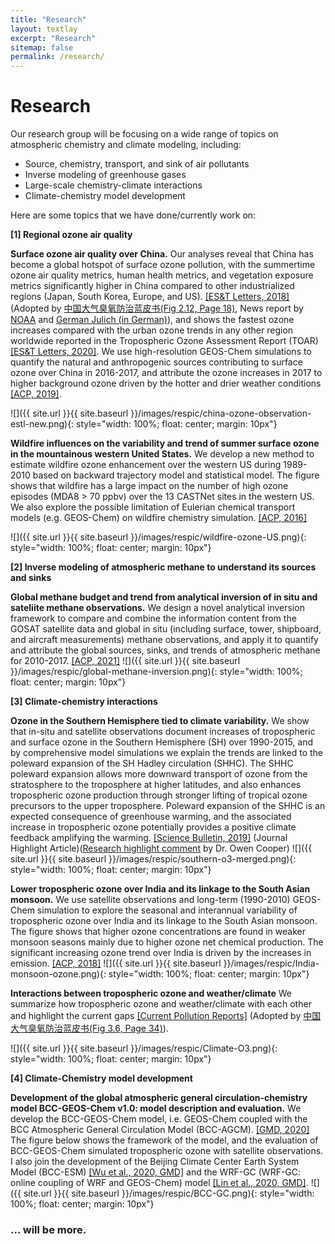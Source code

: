 ```yaml
---
title: "Research"
layout: textlay
excerpt: "Research"
sitemap: false
permalink: /research/
---
```


# Research
Our research group will be focusing on a wide range of topics on atmospheric chemistry and climate modeling, including:
 - Source, chemistry, transport, and sink of air pollutants
 - Inverse modeling of greenhouse gases
 - Large-scale chemistry-climate interactions
 - Climate-chemistry model development 


Here are some topics that we have done/currently work on:

**[1] Regional ozone air quality**

**Surface ozone air quality over China.** Our analyses reveal that China has become a global hotspot of surface ozone pollution, with the summertime ozone air quality metrics, human health metrics, and vegetation exposure metrics significantly higher in China compared to other industrialized regions (Japan, South Korea, Europe, and US). [[ES&T Letters, 2018]](https://pubs.acs.org/doi/abs/10.1021/acs.estlett.8b00366) (Adopted by <a href="https://luxiaoatchemsysu.github.io/downloads/LanPiShu2020.pdf">中国大气臭氧防治蓝皮书(Fig 2.12, Page 18)</a>, News report by [NOAA](https://csl.noaa.gov/news/2018/244_0829.html) and [German Julich (in German)](https://www.fz-juelich.de/SharedDocs/Pressemitteilungen/UK/DE/2018/2018-08-23-china-als-globaler-ozon-brennpunkt.html)), and shows the fastest ozone increases compared with the urban ozone trends in any other region worldwide reported in the Tropospheric Ozone Assessment Report (TOAR) [[ES&T Letters, 2020]](https://pubs.acs.org/doi/10.1021/acs.estlett.0c00171). We use high-resolution GEOS-Chem simulations to quantify the natural and anthropogenic sources contributing to surface ozone over China in 2016-2017, and attribute the ozone increases in 2017 to higher background ozone driven by the hotter and drier weather conditions  [[ACP, 2019]](https://acp.copernicus.org/articles/19/8339/2019/acp-19-8339-2019.html).

![]({{ site.url }}{{ site.baseurl }}/images/respic/china-ozone-observation-estl-new.png){: style="width: 100%; float: center; margin: 10px"}

**Wildfire influences on the variability and trend of summer surface ozone in the mountainous western United States.**  We develop a new method to estimate wildfire ozone enhancement over the western US during 1989-2010 based on backward trajectory model and statistical model. The figure shows that wildfire has a large impact on the number of high ozone episodes (MDA8 > 70 ppbv) over the 13 CASTNet sites in the western US. We also explore the possible limitation of Eulerian chemical transport models (e.g. GEOS-Chem) on wildfire chemistry simulation. [[ACP, 2016]](https://acp.copernicus.org/articles/16/14687/2016/)

![]({{ site.url }}{{ site.baseurl }}/images/respic/wildfire-ozone-US.png){: style="width: 100%; float: center; margin: 10px"}

**[2] Inverse modeling of atmospheric methane to understand its sources and sinks**

**Global methane budget and trend from analytical inversion of in situ and sateliite methane observations.** We design a novel analytical inversion framework to compare and combine the information content from the GOSAT satellite data and global in situ (including surface, tower, shipboard, and aircraft measurements) methane observations, and apply it to quantify and attribute the global sources, sinks, and trends of atmospheric methane for 2010-2017. [[ACP, 2021]](https://acp.copernicus.org/articles/21/4637/2021/)
![]({{ site.url }}{{ site.baseurl }}/images/respic/global-methane-inversion.png){: style="width: 100%; float: center; margin: 10px"}

**[3] Climate-chemistry interactions** 

**Ozone in the Southern Hemisphere tied to climate variability.** We show that in-situ and satellite observations document increases of tropospheric and surface ozone in the Southern Hemisphere (SH) over 1990-2015, and by comprehensive model simulations we explain the trends are linked to the poleward expansion of the SH Hadley circulation (SHHC). The SHHC poleward expansion allows more downward transport of ozone from the stratosphere to the troposphere at higher latitudes, and also enhances tropospheric ozone production through stronger lifting of tropical ozone precursors to the upper troposphere. Poleward expansion of the SHHC is an expected consequence of greenhouse warming, and the associated increase in tropospheric ozone potentially provides a positive climate feedback amplifying the warming. [[Science Bulletin, 2019]](https://linkinghub.elsevier.com/retrieve/pii/S2095927318306030) (Journal Highlight Article)([Research highlight comment](https://linkinghub.elsevier.com/retrieve/pii/S2095927319301045) by Dr. Owen Cooper)
![]({{ site.url }}{{ site.baseurl }}/images/respic/southern-o3-merged.png){: style="width: 100%; float: center; margin: 10px"}

**Lower tropospheric ozone over India and its linkage to the South Asian monsoon.** We use satellite observations and long-term (1990-2010) GEOS-Chem simulation to explore the seasonal and interannual variability of tropospheric ozone over India and its linkage to the South Asian monsoon. The figure shows that higher ozone concentrations are found in weaker monsoon seasons mainly due to higher ozone net chemical production. The significant increasing ozone trend over India is driven by the increases in emission. [[ACP, 2018]](https://acp.copernicus.org/articles/18/3101/2018/)
![]({{ site.url }}{{ site.baseurl }}/images/respic/India-monsoon-ozone.png){: style="width: 100%; float: center; margin: 10px"}

**Interactions between tropospheric ozone and weather/climate** We summarize how tropospheric ozone and weather/climate with each other and highlight the current gaps [[Current Pollution Reports]](https://link.springer.com/article/10.1007%2Fs40726-019-00118-3) (Adopted by <a href="https://luxiaoatchemsysu.github.io/downloads/LanPiShu2020.pdf">中国大气臭氧防治蓝皮书(Fig 3.6, Page 34)</a>).

![]({{ site.url }}{{ site.baseurl }}/images/respic/Climate-O3.png){: style="width: 100%; float: center; margin: 10px"}

**[4] Climate-Chemistry model development**

**Development of the global atmospheric general circulation-chemistry model BCC-GEOS-Chem v1.0: model description and evaluation.** We develop the BCC-GEOS-Chem model, i.e. GEOS-Chem coupled with the BCC Atmospheric General Circulation Model (BCC-AGCM).  [[GMD, 2020]](https://gmd.copernicus.org/articles/13/3817/2020/gmd-13-3817-2020.html) The figure below shows the framework of the model, and the evaluation of BCC-GEOS-Chem simulated tropospheric ozone with satellite observations. I also join the development of the Beijing Climate Center Earth System Model (BCC-ESM) [[Wu et al., 2020, GMD]](https://gmd.copernicus.org/articles/13/977/2020/) and the WRF-GC (WRF-GC: online coupling of WRF and GEOS-Chem) model [[Lin et al., 2020, GMD]](https://gmd.copernicus.org/articles/13/3241/2020/gmd-13-3241-2020.html).
![]({{ site.url }}{{ site.baseurl }}/images/respic/BCC-GC.png){: style="width: 100%; float: center; margin: 10px"}


### ... will be more.
